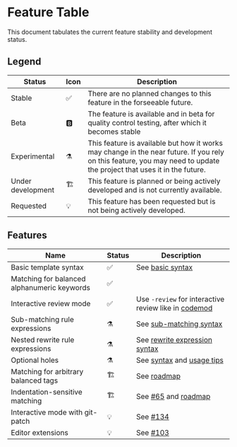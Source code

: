 # Feature Table

This document tabulates the current feature stability and development status.

## Legend

| Status            | Icon                    | Description                                                                                                                                                              |
|-------------------|-------------------------|--------------------------------------------------------------------------------------------------------------------------------------------------------------------------|
| Stable            | :white_check_mark:      | There are no planned changes to this feature in the forseeable future.                                                                                                   |
| Beta              | :b:                     | The feature is available and in beta for quality control testing, after which it becomes stable                                                                         |
| Experimental      | :alembic:               | This feature is available but how it works may change in the near future. If you rely on this feature, you may need to update the project that uses it in the future.  |
| Under development | :building_construction: | This feature is planned or being actively developed and is not currently available.                                                                                |
| Requested         | :bulb:                  | This feature has been requested but is not being actively developed.                                                                                                     |

## Features

| Name                                        | Status                  | Description                                                                                           |
|---------------------------------------------|-------------------------|-------------------------------------------------------------------------------------------------------|
| Basic template syntax                       | :white_check_mark:      | See [basic syntax](https://comby.dev/#match-syntax)                                                   |
| Matching for balanced alphanumeric keywords | :white_check_mark:      |                                                                                                       |
| Interactive review mode                     | :white_check_mark:      | Use `-review` for interactive review like in [codemod](https://github.com/facebook/codemod)           |
| Sub-matching rule expressions               | :alembic:               | See [sub-matching syntax](https://comby.dev/#experimental-language-features-sub-matching)             |
| Nested rewrite rule expressions             | :alembic:               | See [rewrite expression syntax](https://comby.dev/#experimental-language-features-rewrite-expression) |
| Optional holes                              | :alembic:               | See [syntax](https://comby.dev/#match-syntax) and [usage tips](https://comby.dev/#tips-and-tricks)                       |
| Matching for arbitrary balanced tags        | :building_construction: | See [roadmap](https://github.com/comby-tools/comby/blob/master/docs/ROADMAP.md)                       |
| Indentation-sensitive matching              | :building_construction: | See [#65](https://github.com/comby-tools/comby/issues/65) and [roadmap](https://github.com/comby-tools/comby/blob/master/docs/ROADMAP.md)               |
| Interactive mode with git-patch             | :bulb:                  | See [#134](https://github.com/comby-tools/comby/issues/134)                                                |
| Editor extensions                           | :bulb:                  | See [#103](https://github.com/comby-tools/comby/issues/103)                                                |
